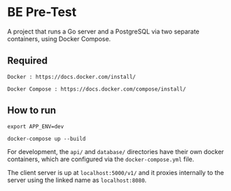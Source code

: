 # BE Pre-Test

A project that runs a Go server and a PostgreSQL via two separate containers, using Docker Compose.

## Required

```
Docker : https://docs.docker.com/install/

Docker Compose : https://docs.docker.com/compose/install/

```

## How to run

```
export APP_ENV=dev

docker-compose up --build
```

For development, the `api/` and `database/` directories have their own docker containers, which are configured via the `docker-compose.yml` file.

The client server is up at `localhost:5000/v1/` and it proxies internally to the server using the linked name as `localhost:8080`.
